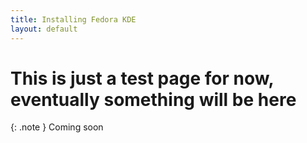 ```yaml
---
title: Installing Fedora KDE
layout: default
---
```


# This is just a test page for now, eventually something will be here

{: .note }
Coming soon